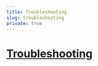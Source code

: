 ```yaml
---
title: Troubleshooting
slug: troubleshooting
private: true
---
```


# [Troubleshooting](troubleshooting.md)